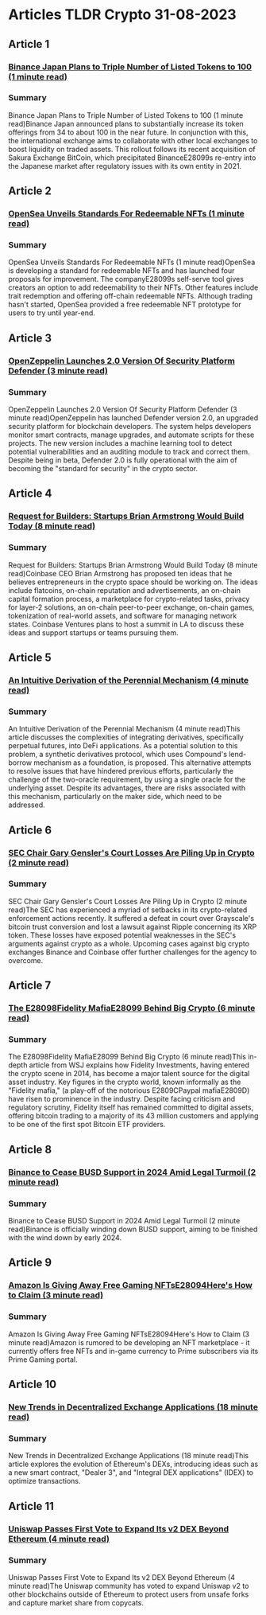 # Articles TLDR Crypto 31-08-2023

## Article 1
### [Binance Japan Plans to Triple Number of Listed Tokens to 100 (1 minute read)](https://tldr.tech)
### Summary 
 Binance Japan Plans to Triple Number of Listed Tokens to 100 (1 minute read)Binance Japan announced plans to substantially increase its token offerings from 34 to about 100 in the near future. In conjunction with this, the international exchange aims to collaborate with other local exchanges to boost liquidity on traded assets. This rollout follows its recent acquisition of Sakura Exchange BitCoin, which precipitated BinanceE28099s re-entry into the Japanese market after regulatory issues with its own entity in 2021.

## Article 2
### [OpenSea Unveils Standards For Redeemable NFTs (1 minute read)](https://tldr.tech)
### Summary 
 OpenSea Unveils Standards For Redeemable NFTs (1 minute read)OpenSea is developing a standard for redeemable NFTs and has launched four proposals for improvement. The companyE28099s self-serve tool gives creators an option to add redeemability to their NFTs. Other features include trait redemption and offering off-chain redeemable NFTs. Although trading hasn't started, OpenSea provided a free redeemable NFT prototype for users to try until year-end.

## Article 3
### [OpenZeppelin Launches 2.0 Version Of Security Platform Defender (3 minute read)](https://tldr.tech)
### Summary 
 OpenZeppelin Launches 2.0 Version Of Security Platform Defender (3 minute read)OpenZeppelin has launched Defender version 2.0, an upgraded security platform for blockchain developers. The system helps developers monitor smart contracts, manage upgrades, and automate scripts for these projects. The new version includes a machine learning tool to detect potential vulnerabilities and an auditing module to track and correct them. Despite being in beta, Defender 2.0 is fully operational with the aim of becoming the "standard for security" in the crypto sector.

## Article 4
### [Request for Builders: Startups Brian Armstrong Would Build Today (8 minute read)](https://tldr.tech)
### Summary 
 Request for Builders: Startups Brian Armstrong Would Build Today (8 minute read)Coinbase CEO Brian Armstrong has proposed ten ideas that he believes entrepreneurs in the crypto space should be working on. The ideas include flatcoins, on-chain reputation and advertisements, an on-chain capital formation process, a marketplace for crypto-related tasks, privacy for layer-2 solutions, an on-chain peer-to-peer exchange, on-chain games, tokenization of real-world assets, and software for managing network states. Coinbase Ventures plans to host a summit in LA to discuss these ideas and support startups or teams pursuing them.

## Article 5
### [An Intuitive Derivation of the Perennial Mechanism (4 minute read)](https://tldr.tech)
### Summary 
 An Intuitive Derivation of the Perennial Mechanism (4 minute read)This article discusses the complexities of integrating derivatives, specifically perpetual futures, into DeFi applications. As a potential solution to this problem, a synthetic derivatives protocol, which uses Compound's lend-borrow mechanism as a foundation, is proposed. This alternative attempts to resolve issues that have hindered previous efforts, particularly the challenge of the two-oracle requirement, by using a single oracle for the underlying asset. Despite its advantages, there are risks associated with this mechanism, particularly on the maker side, which need to be addressed.

## Article 6
### [SEC Chair Gary Gensler's Court Losses Are Piling Up in Crypto (2 minute read)](https://tldr.tech)
### Summary 
 SEC Chair Gary Gensler's Court Losses Are Piling Up in Crypto (2 minute read)The SEC has experienced a myriad of setbacks in its crypto-related enforcement actions recently. It suffered a defeat in court over Grayscale's bitcoin trust conversion and lost a lawsuit against Ripple concerning its XRP token. These losses have exposed potential weaknesses in the SEC's arguments against crypto as a whole. Upcoming cases against big crypto exchanges Binance and Coinbase offer further challenges for the agency to overcome.

## Article 7
### [The E28098Fidelity MafiaE28099 Behind Big Crypto (6 minute read)](https://tldr.tech)
### Summary 
 The E28098Fidelity MafiaE28099 Behind Big Crypto (6 minute read)This in-depth article from WSJ explains how Fidelity Investments, having entered the crypto scene in 2014, has become a major talent source for the digital asset industry. Key figures in the crypto world, known informally as the "Fidelity mafia," (a play-off of the notorious E2809CPaypal mafiaE2809D) have risen to prominence in the industry. Despite facing criticism and regulatory scrutiny, Fidelity itself has remained committed to digital assets, offering bitcoin trading to a majority of its 43 million customers and applying to be one of the first spot Bitcoin ETF providers.

## Article 8
### [Binance to Cease BUSD Support in 2024 Amid Legal Turmoil (2 minute read)](https://tldr.tech)
### Summary 
 Binance to Cease BUSD Support in 2024 Amid Legal Turmoil (2 minute read)Binance is officially winding down BUSD support, aiming to be finished with the wind down by early 2024.

## Article 9
### [Amazon Is Giving Away Free Gaming NFTsE28094Here's How to Claim (3 minute read)](https://tldr.tech)
### Summary 
 Amazon Is Giving Away Free Gaming NFTsE28094Here's How to Claim (3 minute read)Amazon is rumored to be developing an NFT marketplace - it currently offers free NFTs and in-game currency to Prime subscribers via its Prime Gaming portal.

## Article 10
### [New Trends in Decentralized Exchange Applications (18 minute read)](https://tldr.tech)
### Summary 
 New Trends in Decentralized Exchange Applications (18 minute read)This article explores the evolution of Ethereum's DEXs, introducing ideas such as a new smart contract, "Dealer 3", and "Integral DEX applications" (IDEX) to optimize transactions.

## Article 11
### [Uniswap Passes First Vote to Expand Its v2 DEX Beyond Ethereum (4 minute read)](https://tldr.tech)
### Summary 
 Uniswap Passes First Vote to Expand Its v2 DEX Beyond Ethereum (4 minute read)The Uniswap community has voted to expand Uniswap v2 to other blockchains outside of Ethereum to protect users from unsafe forks and capture market share from copycats.

